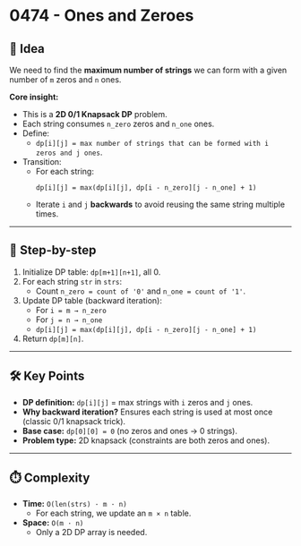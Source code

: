 # 0474 - Ones and Zeroes  

## 🧠 Idea  

We need to find the **maximum number of strings** we can form with a given number of `m` zeros and `n` ones.  

**Core insight:**  
- This is a **2D 0/1 Knapsack DP** problem.  
- Each string consumes `n_zero` zeros and `n_one` ones.  
- Define:  
  - `dp[i][j] = max number of strings that can be formed with i zeros and j ones`.  
- Transition:  
  - For each string:  
    ```
    dp[i][j] = max(dp[i][j], dp[i - n_zero][j - n_one] + 1)
    ```
  - Iterate `i` and `j` **backwards** to avoid reusing the same string multiple times.  

---

## 🔁 Step-by-step  

1. Initialize DP table: `dp[m+1][n+1]`, all 0.  
2. For each string `str` in `strs`:  
   - Count `n_zero = count of '0'` and `n_one = count of '1'`.  
3. Update DP table (backward iteration):  
   - For `i = m → n_zero`  
   - For `j = n → n_one`  
   - `dp[i][j] = max(dp[i][j], dp[i - n_zero][j - n_one] + 1)`  
4. Return `dp[m][n]`.  

---

## 🛠️ Key Points  

- **DP definition:** `dp[i][j]` = max strings with `i` zeros and `j` ones.  
- **Why backward iteration?** Ensures each string is used at most once (classic 0/1 knapsack trick).  
- **Base case:** `dp[0][0] = 0` (no zeros and ones → 0 strings).  
- **Problem type:** 2D knapsack (constraints are both zeros and ones).  

---

## ⏱️ Complexity  

- **Time:** `O(len(strs) · m · n)`  
  - For each string, we update an `m × n` table.  
- **Space:** `O(m · n)`  
  - Only a 2D DP array is needed.  
